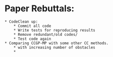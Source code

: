 # Paper Rebuttals:
	* CodeClean up:
		* Commit all code
		* Write tests for reproducing results
		* Remove redundant/old codes/
		* Test code again
	* Comparing CCGP-MP with some other CC methods.
		* with increasing number of obstacles
		* 